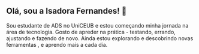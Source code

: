 ## Olá, sou a Isadora Fernandes! 👋

 Sou estudante de ADS no UniCEUB e estou começando minha jornada na área de tecnologia.  Gosto de apreder na prática - testando, errando, ajustando e fazendo de novo. 
 Ainda estou explorando e descobrindo novas ferramentas , e aprendo mais a cada dia. 

